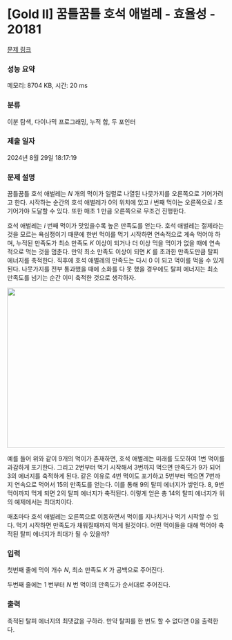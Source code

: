 # [Gold II] 꿈틀꿈틀 호석 애벌레 - 효율성 - 20181 

[문제 링크](https://www.acmicpc.net/problem/20181) 

### 성능 요약

메모리: 8704 KB, 시간: 20 ms

### 분류

이분 탐색, 다이나믹 프로그래밍, 누적 합, 두 포인터

### 제출 일자

2024년 8월 29일 18:17:19

### 문제 설명

<p>꿈틀꿈틀 호석 애벌레는 <em>N</em> 개의 먹이가 일렬로 나열된 나뭇가지를 오른쪽으로 기어가려고 한다. 시작하는 순간의 호석 애벌레가 0의 위치에 있고 <em>i </em>번째 먹이는 오른쪽으로 <em>i </em>초 기어가야 도달할 수 있다. 또한 매초 1 만큼 오른쪽으로 무조건 진행한다.</p>

<p>호석 애벌레는 <em>i</em> 번째 먹이가 맛있을수록 높은 만족도를 얻는다. 호석 애벌레는 절제라는 것을 모르는 욕심쟁이기 때문에 한번 먹이를 먹기 시작하면 연속적으로 계속 먹어야 하며, 누적된 만족도가 최소 만족도 <em>K</em>  이상이 되거나 더 이상 먹을 먹이가 없을 때에 연속적으로 먹는 것을 멈춘다. 만약 최소 만족도 이상이 되면 <em>K </em>를 초과한 만족도만큼 탈피 에너지를 축적한다. 직후에 호석 애벌레의 만족도는 다시 0 이 되고 먹이를 먹을 수 있게 된다. 나뭇가지를 전부 통과했을 때에 소화를 다 못 했을 경우에도 탈피 에너지는 최소 만족도를 넘기는 순간 이미 축적한 것으로 생각하자.</p>

<p style="text-align: center;"><img alt="" src="https://upload.acmicpc.net/6586d1b0-793c-4ec1-a4bd-4d5fa92343c2/-/preview/" style="height: 370px; width: 800px;"></p>

<p>예를 들어 위와 같이 9개의 먹이가 존재하면, 호석 애벌레는 미래를 도모하여 1번 먹이를 과감하게 포기한다. 그리고 2번부터 먹기 시작해서 3번까지 먹으면 만족도가 9가 되어 3의 에너지를 축적하게 된다. 같은 이유로 4번 먹이도 포기하고 5번부터 먹으면 7번까지 연속으로 먹어서 15의 만족도를 얻는다. 이를 통해 9의 탈피 에너지가 쌓인다. 8, 9번 먹이까지 먹게 되면 2의 탈피 에너지가 축적된다. 이렇게 얻은 총 14의 탈피 에너지가 위의 예제에서는 최대치이다.</p>

<p>매초마다 호석 애벌레는 오른쪽으로 이동하면서 먹이를 지나치거나 먹기 시작할 수 있다. 먹기 시작하면 만족도가 채워질때까지 먹게 될것이다. 어떤 먹이들을 대해 먹어야 축적된 탈피 에너지가 최대가 될 수 있을까?</p>

### 입력 

 <p>첫번째 줄에 먹이 개수 <em>N</em>, 최소 만족도 <em>K </em>가 공백으로 주어진다.</p>

<p>두번째 줄에는 1 번부터 <em>N </em>번 먹이의 만족도가 순서대로 주어진다.</p>

### 출력 

 <p>축적된 탈피 에너지의 최댓값을 구하라. 만약 탈피를 한 번도 할 수 없다면 0을 출력한다.</p>

